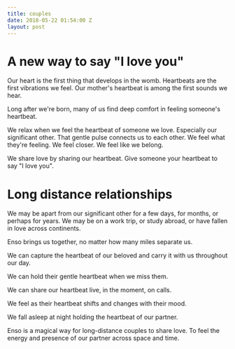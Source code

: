 ```yaml
---
title: couples
date: 2018-05-22 01:54:00 Z
layout: post
---
```


# A new way to say "I love you" 

Our heart is the first thing that develops in the womb. Heartbeats are the first vibrations we feel. Our mother's heartbeat is among the first sounds we hear. 

Long after we're born, many of us find deep comfort in feeling someone's heartbeat. 

We relax when we feel the heartbeat of someone we love. Especially our significant other. That gentle pulse connects us to each other. We feel what they're feeling. We feel closer. We feel like we belong.

We share love by sharing our heartbeat. Give someone your heartbeat to say "I love you". 

# Long distance relationships  

We may be apart from our significant other for a few days, for months, or perhaps for years. We may be on a work trip, or study abroad, or have fallen in love across continents.

Enso brings us together, no matter how many miles separate us.

We can capture the heartbeat of our beloved and carry it with us throughout our day.

We can hold their gentle heartbeat when we miss them. 

We can share our heartbeat live, in the moment, on calls. 

We feel as their heartbeat shifts and changes with their mood.

We fall asleep at night holding the heartbeat of our partner.

Enso is a magical way for long-distance couples to share love. To feel the energy and presence of our partner across space and time. 